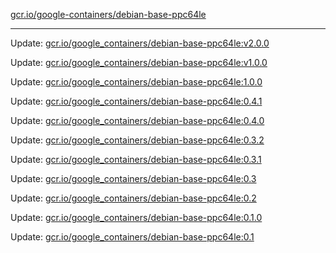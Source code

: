 [gcr.io/google-containers/debian-base-ppc64le](https://hub.docker.com/r/cruse/debian-base-ppc64le/tags/) 

----
Update: [gcr.io/google_containers/debian-base-ppc64le:v2.0.0](https://hub.docker.com/r/cruse/debian-base-ppc64le/tags/)

Update: [gcr.io/google_containers/debian-base-ppc64le:v1.0.0](https://hub.docker.com/r/cruse/debian-base-ppc64le/tags/)

Update: [gcr.io/google_containers/debian-base-ppc64le:1.0.0](https://hub.docker.com/r/cruse/debian-base-ppc64le/tags/)

Update: [gcr.io/google_containers/debian-base-ppc64le:0.4.1](https://hub.docker.com/r/cruse/debian-base-ppc64le/tags/)

Update: [gcr.io/google_containers/debian-base-ppc64le:0.4.0](https://hub.docker.com/r/cruse/debian-base-ppc64le/tags/)

Update: [gcr.io/google_containers/debian-base-ppc64le:0.3.2](https://hub.docker.com/r/cruse/debian-base-ppc64le/tags/)

Update: [gcr.io/google_containers/debian-base-ppc64le:0.3.1](https://hub.docker.com/r/cruse/debian-base-ppc64le/tags/)

Update: [gcr.io/google_containers/debian-base-ppc64le:0.3](https://hub.docker.com/r/cruse/debian-base-ppc64le/tags/)

Update: [gcr.io/google_containers/debian-base-ppc64le:0.2](https://hub.docker.com/r/cruse/debian-base-ppc64le/tags/)

Update: [gcr.io/google_containers/debian-base-ppc64le:0.1.0](https://hub.docker.com/r/cruse/debian-base-ppc64le/tags/)

Update: [gcr.io/google_containers/debian-base-ppc64le:0.1](https://hub.docker.com/r/cruse/debian-base-ppc64le/tags/)

